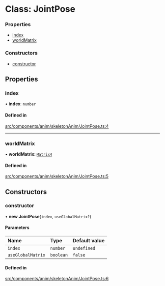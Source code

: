 # Class: JointPose

### Properties

- [index](JointPose.md#index)
- [worldMatrix](JointPose.md#worldmatrix)

### Constructors

- [constructor](JointPose.md#constructor)

## Properties

### index

• **index**: `number`

#### Defined in

[src/components/anim/skeletonAnim/JointPose.ts:4](https://github.com/Orillusion/orillusion/blob/main/src/components/anim/skeletonAnim/JointPose.ts#L4)

___

### worldMatrix

• **worldMatrix**: [`Matrix4`](Matrix4.md)

#### Defined in

[src/components/anim/skeletonAnim/JointPose.ts:5](https://github.com/Orillusion/orillusion/blob/main/src/components/anim/skeletonAnim/JointPose.ts#L5)

## Constructors

### constructor

• **new JointPose**(`index`, `useGlobalMatrix?`)

#### Parameters

| Name | Type | Default value |
| :------ | :------ | :------ |
| `index` | `number` | `undefined` |
| `useGlobalMatrix` | `boolean` | `false` |

#### Defined in

[src/components/anim/skeletonAnim/JointPose.ts:6](https://github.com/Orillusion/orillusion/blob/main/src/components/anim/skeletonAnim/JointPose.ts#L6)
